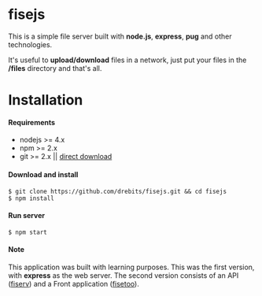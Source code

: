 # fisejs
This is a simple file server built with **node.js**, **express**, **pug** and other technologies.

It's useful to **upload/download** files in a network, just put your files in the **/files** directory and that's all.

# Installation

#### Requirements

* nodejs >= 4.x
* npm >= 2.x
* git >= 2.x || [direct download](https://github.com/drebits/fisejs/archive/master.zip)

#### Download and install

```
$ git clone https://github.com/drebits/fisejs.git && cd fisejs
$ npm install
```

#### Run server

```
$ npm start
```

#### Note

This application was built with learning purposes. This was the first version, with **express** as the web server. The second version consists of an API ([fiserv](https://github.com/drebits/fiserv)) and a Front application ([fisetoo](https://github.com/drebits/fisetoo)).

